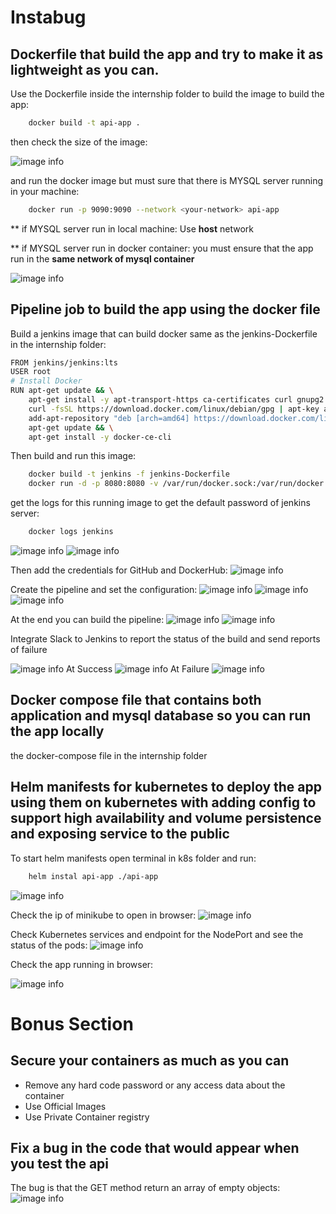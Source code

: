# Instabug
## **Dockerfile that build the app and try to make it as lightweight as you can.**
Use the Dockerfile inside the internship folder to build the image to build the app:
```bash
    docker build -t api-app .
```
then check the size of the image:

![image info](Screenshots/api-image-size.png)

and run the docker image but must sure that there is MYSQL server running in your machine:
```bash
    docker run -p 9090:9090 --network <your-network> api-app
```

** if MYSQL server run in local machine: Use **host** network

** if MYSQL server run in docker container: you must ensure that the app run in the **same network of mysql container**

![image info](Screenshots/app-run.png)


## **Pipeline job to build the app using the docker file**
Build a jenkins image that can build docker same as the jenkins-Dockerfile in the internship folder:
```bash
FROM jenkins/jenkins:lts
USER root
# Install Docker
RUN apt-get update && \
    apt-get install -y apt-transport-https ca-certificates curl gnupg2 software-properties-common && \
    curl -fsSL https://download.docker.com/linux/debian/gpg | apt-key add - && \
    add-apt-repository "deb [arch=amd64] https://download.docker.com/linux/debian $(lsb_release -cs) stable" && \
    apt-get update && \
    apt-get install -y docker-ce-cli
```
Then build and run this image:
```bash
    docker build -t jenkins -f jenkins-Dockerfile
    docker run -d -p 8080:8080 -v /var/run/docker.sock:/var/run/docker.sock --name jenkins jenkins
```
get the logs for this running image to get the default password of jenkins server:
```bash
    docker logs jenkins
```
![image info](Screenshots/jenkins-logs-pass.png)
![image info](Screenshots/jenkins-passwd.png)

Then add the credentials for GitHub and DockerHub:
![image info](Screenshots/jenkins-credentials.png)

Create the pipeline and set the configuration:
![image info](Screenshots/pipeline-creation.png)
![image info](Screenshots/jenkins-config1.png)
![image info](Screenshots/jenkins-config2.png)

At the end you can build the pipeline:
![image info](Screenshots/success-pipeline.png)
![image info](Screenshots/DockerHub-image.png)

Integrate Slack to Jenkins to report the status of the build and send reports of failure

![image info](Screenshots/slack-configure.png)
At Success
![image info](Screenshots/slack-message.png)
At Failure
![image info](Screenshots/slack-error.png)


## **Docker compose file that contains both application and mysql database so you can run the app locally**

the docker-compose file in the internship folder

## **Helm manifests for kubernetes to deploy the app using them on kubernetes with adding config to support high availability and volume persistence and exposing service to the public**

To start helm manifests open terminal in k8s folder and run:
```bash 
    helm instal api-app ./api-app
```
![image info](Screenshots/helm-install.png)

Check the ip of minikube to open in browser:
![image info](Screenshots/minikube-service.png)

Check Kubernetes services and endpoint for the NodePort and see the status of the pods:
![image info](Screenshots/k8s.png)

Check the app running in browser:

![image info](Screenshots/app-run-minikube.png)

# Bonus Section

## **Secure your containers as much as you can**
- Remove any hard code password or any access data about the container
- Use Official Images
- Use Private Container registry 

## **Fix a bug in the code that would appear when you test the api**
The bug is that the GET method return  an array of empty objects: 
![image info](Screenshots/Get-method.png)
